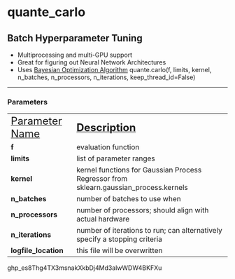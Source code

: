 # quante_carlo
## Batch Hyperparameter Tuning
- Multiprocessing and multi-GPU support
- Great for figuring out Neural Network Architectures
- Uses <a href="https://hal.science/hal-00732512v2/document">Bayesian Optimization Algorithm</a>
quante.carlo(f, limits, kernel, n_batches, n_processors, n_iterations, keep_thread_id=False)
<hr>

### Parameters
<table>
   <tr>
      <td><ins><v><font size="+2">Parameter Name</font></b></ins></b></td><td><ins><b><font size="+2">Description</font></b></ins></td>
   </tr>
   <tr>
      <td><b>f<b> </td> </td><td>evaluation function</td>
   </tr>
   <tr>
      <td><b>limits</b></td><td>list of parameter ranges</td>
   </tr>
   <tr>
      <td><b>kernel</b> </td><td> kernel functions for Gaussian Process Regressor from sklearn.gaussian_process.kernels</td>
   </tr>
   <tr>
      <td><b>n_batches</b></td><td>number of batches to use when</td>
   </tr>
   <tr>
         <td><b>n_processors</b></td><td> number of processors; should align with actual hardware</td>
   </tr>
   <tr>
      <td><b>n_iterations</b></td><td> number of iterations to run; can alternatively specify a stopping criteria</td>
   </tr>
         <td><b>logfile_location</b></td> <td> this file will be overwritten </td>
   </tr>
</table>





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
